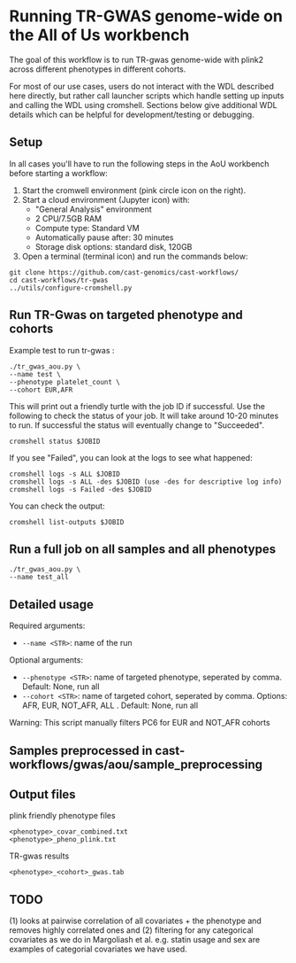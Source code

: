 # Running TR-GWAS genome-wide on the All of Us workbench

The goal of this workflow is to run TR-gwas genome-wide with plink2 across different phenotypes in different cohorts. 

For most of our use cases, users do not interact with the WDL described here directly, but rather call launcher scripts which handle setting up inputs and calling the WDL using cromshell. Sections below give additional WDL details which can be helpful for development/testing or debugging.


## Setup
In all cases you'll have to run the following steps in the AoU workbench before starting a workflow:

1. Start the cromwell environment (pink circle icon on the right).
2. Start a cloud environment (Jupyter icon) with:
    * "General Analysis" environment
    * 2 CPU/7.5GB RAM
    * Compute type: Standard VM
    * Automatically pause after: 30 minutes
    * Storage disk options: standard disk, 120GB
3. Open a terminal (terminal icon) and run the commands below:

```
git clone https://github.com/cast-genomics/cast-workflows/
cd cast-workflows/tr-gwas
../utils/configure-cromshell.py
```

## Run TR-Gwas on targeted phenotype and cohorts

Example test to run tr-gwas :

```
./tr_gwas_aou.py \
--name test \
--phenotype platelet_count \
--cohort EUR,AFR 
```

This will print out a friendly turtle with the job ID if successful. Use the following to check the status of your job. It will take around 10-20 minutes to run. If successful the status will eventually change to "Succeeded".

```
cromshell status $JOBID
```

If you see "Failed", you can look at the logs to see what happened:

```
cromshell logs -s ALL $JOBID
cromshell logs -s ALL -des $JOBID (use -des for descriptive log info)
cromshell logs -s Failed -des $JOBID
```

You can check the output:
```
cromshell list-outputs $JOBID
```

## Run a full job on all samples and all phenotypes 

```
./tr_gwas_aou.py \
--name test_all
```
## Detailed usage

Required arguments:

* `--name <STR>`: name of the run

Optional arguments:

* `--phenotype <STR>`: name of targeted phenotype, seperated by comma. Default: None, run all 
* `--cohort <STR>`: name of targeted cohort, seperated by comma.  Options: AFR, EUR, NOT_AFR, ALL . Default: None, run all 

Warning: This script manually filters PC6 for EUR and NOT_AFR cohorts


## Samples preprocessed in cast-workflows/gwas/aou/sample_preprocessing

## Output files 

plink friendly phenotype files
```
<phenotype>_covar_combined.txt
<phenotype>_pheno_plink.txt
```

TR-gwas results 
```
<phenotype>_<cohort>_gwas.tab
```

## TODO

 (1) looks at pairwise correlation of all covariates + the phenotype and removes highly correlated ones and 
 (2) filtering for any categorical covariates as we do in Margoliash et al. e.g. statin usage and sex are examples of categorial covariates we have used.